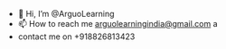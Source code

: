 - 👋 Hi, I’m @ArguoLearning
- 📫 How to reach me  arguolearningindia@gmail.com a
- contact me on +918826813423


